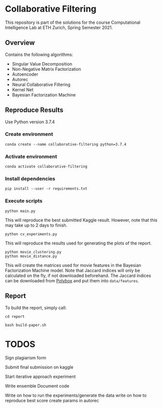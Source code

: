 # Collaborative Filtering

This repository is part of the solutions for the course Computational Intelligence Lab at ETH Zurich, Spring Semester
2021.

## Overview

Contains the following algorithms:

- Singular Value Decomposition
- Non-Negative Matrix Factorization
- Autoencoder
- Autorec
- Neural Collaborative Filtering
- Kernel Net
- Bayesian Factorization Machine

## Reproduce Results

Use Python version 3.7.4

### Create environment

    conda create --name collaborative-filtering python=3.7.4 

[comment]: <> (    python -m venv "collaborative-filtering")

### Activate environment

    conda activate collaborative-filtering

[comment]: <> (    source collaborative-filtering/bin/activate)

### Install dependencies

    pip install --user -r requirements.txt 

### Execute scripts

    python main.py

This will reproduce the best submitted Kaggle result. However, note that this may take up to 2 days to finish.

    python cv_experiments.py

This will reproduce the results used for generating the plots of the report.

    python movie_clustering.py
    python movie_distance.py

This will create the matrices used for movie features in the Bayesian Factorization Machine model. Note that Jaccard indices will only be calculated on the fly, if not downloaded beforehand. The Jaccard indices can be downloaded from [Polybox](https://polybox.ethz.ch/index.php/s/Ff7YPYEIHOHOGpD) and put them into `data/features`.

## Report

To build the report, simply call:

    cd report

    bash build-paper.sh 

# TODOS

Sign plagiarism form 

Submit final submission on kaggle

Start iterative approach experiment

Write ensemble Document code

Write on how to run the experiments/generate the data write on how to reproduce best score
create params in autorec
